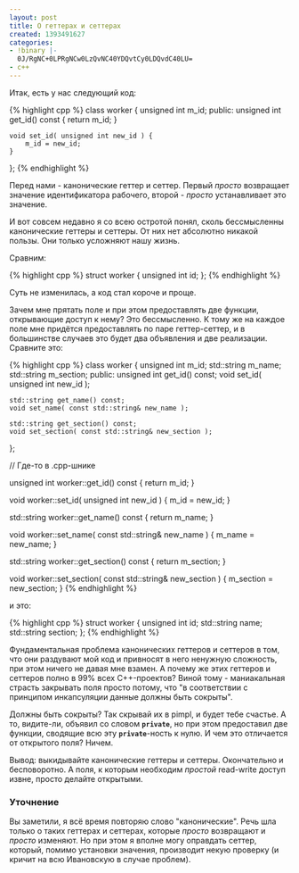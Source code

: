 ```yaml
---
layout: post
title: О геттерах и сеттерах
created: 1393491627
categories:
- !binary |-
  0J/RgNC+0LPRgNCw0LzQvNC40YDQvtCy0LDQvdC40LU=
- c++
---
```

<!--break-->
Итак, есть у нас следующий код:

{% highlight cpp %}
class worker {
    unsigned int m_id;
public:
    unsigned int get_id() const {
        return m_id;
    }
    
    void set_id( unsigned int new_id ) {
        m_id = new_id;
    }
};
{% endhighlight %}

Перед нами - канонические геттер и сеттер. Первый *просто* возвращает значение идентификатора рабочего, второй - *просто* устанавливает это значение.

И вот совсем недавно я со всею остротой понял, сколь бессмысленны канонические геттеры и сеттеры. От них нет абсолютно никакой пользы. Они только усложняют нашу жизнь.

Сравним:

{% highlight cpp %}
struct worker {
    unsigned int id;
};
{% endhighlight %}

Суть не изменилась, а код стал короче и проще.

Зачем мне прятать поле и при этом предоставлять две функции, открывающие доступ к нему? Это бессмысленно. К тому же на каждое поле мне придётся предоставлять по паре геттер-сеттер, и в большинстве случаев это будет два объявления и две реализации. Сравните это:

{% highlight cpp %}
class worker {
    unsigned int m_id;
    std::string m_name;
    std::string m_section;
public:
    unsigned int get_id() const;
    void set_id( unsigned int new_id );

    std::string get_name() const;
    void set_name( const std::string& new_name );

    std::string get_section() const;
    void set_section( const std::string& new_section );
};

// Где-то в .cpp-шнике

unsigned int worker::get_id() const {
    return m_id;
}
    
void worker::set_id( unsigned int new_id ) {
    m_id = new_id;
}

std::string worker::get_name() const {
    return m_name;
}
    
void worker::set_name( const std::string& new_name ) {
    m_name = new_name;
}

std::string worker::get_section() const {
    return m_section;
}
    
void worker::set_section( const std::string& new_section ) {
    m_section = new_section;
}
{% endhighlight %}

и это:

{% highlight cpp %}
struct worker {
    unsigned int id;
    std::string name;
    std::string section;
};
{% endhighlight %}

Фундаментальная проблема канонических геттеров и сеттеров в том, что они раздувают мой код и привносят в него ненужную сложность, при этом ничего не давая мне взамен. А почему же этих геттеров и сеттеров полно в 99% всех C++-проектов? Виной тому - маниакальная страсть закрывать поля просто потому, что "в соответствии с принципом инкапсуляции данные должны быть сокрыты".

Должны быть сокрыты? Так скрывай их в pimpl, и будет тебе счастье. А то, видите-ли, объявил со словом **<code>private</code>**, но при этом предоставил две функции, сводящие всю эту **<code>private</code>**-ность к нулю. И чем это отличается от открытого поля? Ничем. 

Вывод: выкидывайте канонические геттеры и сеттеры. Окончательно и бесповоротно. А поля, к которым необходим *простой* read-write доступ извне, просто делайте открытыми.

<h3>Уточнение</h3>

Вы заметили, я всё время повторяю слово "канонические". Речь шла только о таких геттерах и сеттерах, которые *просто* возвращают и *просто* изменяют. Но при этом я вполне могу оправдать сеттер, который, помимо установки значения, производит некую проверку (и кричит на всю Ивановскую в случае проблем).
